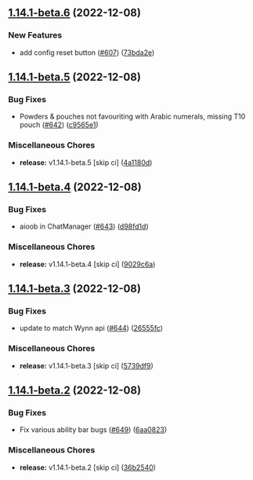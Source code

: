 ## [1.14.1-beta.6](https://github.com/Wynntils/Wynntils/compare/v1.14.1-beta.5...v1.14.1-beta.6) (2022-12-08)


### New Features

* add config reset button ([#607](https://github.com/Wynntils/Wynntils/issues/607)) ([73bda2e](https://github.com/Wynntils/Wynntils/commit/73bda2e73338bdb9ddf420503e41ce79e3aa4964))

## [1.14.1-beta.5](https://github.com/Wynntils/Wynntils/compare/v1.14.1-beta.4...v1.14.1-beta.5) (2022-12-08)


### Bug Fixes

* Powders & pouches not favouriting with Arabic numerals, missing T10 pouch ([#642](https://github.com/Wynntils/Wynntils/issues/642)) ([c9565e1](https://github.com/Wynntils/Wynntils/commit/c9565e14dc9da8ef361103c588b8579453638054))


### Miscellaneous Chores

* **release:** v1.14.1-beta.5 [skip ci] ([4a1180d](https://github.com/Wynntils/Wynntils/commit/4a1180d9720ff098dffc4d6a0043888f097d757d))

## [1.14.1-beta.4](https://github.com/Wynntils/Wynntils/compare/v1.14.1-beta.3...v1.14.1-beta.4) (2022-12-08)


### Bug Fixes

* aioob in ChatManager ([#643](https://github.com/Wynntils/Wynntils/issues/643)) ([d98fd1d](https://github.com/Wynntils/Wynntils/commit/d98fd1db0d7f1a2b8918381d770237e1ed39c51e))


### Miscellaneous Chores

* **release:** v1.14.1-beta.4 [skip ci] ([9029c6a](https://github.com/Wynntils/Wynntils/commit/9029c6ad7d2fef629ac6ff4bb4ac4b3ef380e09b))

## [1.14.1-beta.3](https://github.com/Wynntils/Wynntils/compare/v1.14.1-beta.2...v1.14.1-beta.3) (2022-12-08)


### Bug Fixes

* update to match Wynn api ([#644](https://github.com/Wynntils/Wynntils/issues/644)) ([26555fc](https://github.com/Wynntils/Wynntils/commit/26555fc258cb4c4ddcbd831844c46e29a0093f4c))


### Miscellaneous Chores

* **release:** v1.14.1-beta.3 [skip ci] ([5739df9](https://github.com/Wynntils/Wynntils/commit/5739df9784ce68a178fc5db89b5862185f3fa592))

## [1.14.1-beta.2](https://github.com/Wynntils/Wynntils/compare/v1.14.1-beta.1...v1.14.1-beta.2) (2022-12-08)


### Bug Fixes

* Fix various ability bar bugs ([#649](https://github.com/Wynntils/Wynntils/issues/649)) ([6aa0823](https://github.com/Wynntils/Wynntils/commit/6aa0823bb1c83bc8f2113f159226d346f359f6ea))


### Miscellaneous Chores

* **release:** v1.14.1-beta.2 [skip ci] ([36b2540](https://github.com/Wynntils/Wynntils/commit/36b2540834c9a972499c9ac33dc05f17de898a57))

